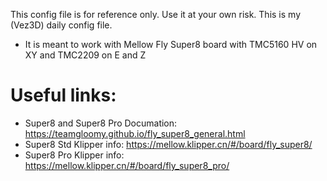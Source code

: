 This config file is for reference only. Use it at your own risk. This is my (Vez3D) daily config file.
- It is meant to work with Mellow Fly Super8 board with TMC5160 HV on XY and TMC2209 on E and Z

# Useful links:
- Super8 and Super8 Pro Documation: https://teamgloomy.github.io/fly_super8_general.html
- Super8 Std Klipper info: https://mellow.klipper.cn/#/board/fly_super8/
- Super8 Pro Klipper info: https://mellow.klipper.cn/#/board/fly_super8_pro/
